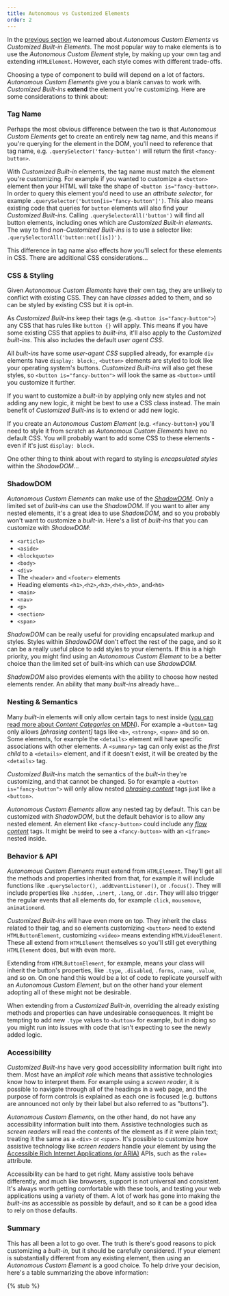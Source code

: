 ```yaml
---
title: Autonomous vs Customized Elements
order: 2
---
```


In the [previous section][defining-a-component] we learned about _Autonomous Custom Elements_ vs _Customized Built-in
Elements_. The most popular way to make elements is to use the _Autonomous Custom Element_ style, by making up your own
tag and extending `HTMLElement`. However, each style comes with different trade-offs.

Choosing a type of component to build will depend on a lot of factors. _Autonomous Custom Elements_ give you a blank
canvas to work with. _Customized Built-ins_ **extend** the element you're customizing. Here are some considerations to
think about:

### Tag Name

Perhaps the most obvious difference between the two is that _Autonomous Custom Elements_ get to create an entirely new
tag name, and this means if you're querying for the element in the DOM, you'll need to reference that tag name, e.g.
`.querySelector('fancy-button')` will return the first `<fancy-button>`.

With _Customized Built-in_ elements, the tag name must match the element you're customizing. For example if you wanted
to customize a `<button>` element then your HTML will take the shape of `<button is="fancy-button>`. In order to query
this element you'd need to use an _attribute selector_, for example `.querySelector('button[is="fancy-button"]')`. This
also means existing code that queries for `button` elements will also find your _Customized Built-ins_. Calling
`.querySelectorAll('button')` will find all button elements, including ones which are _Customized Built-in elements_.
The way to find _non-Customized Built-ins_ is to use a selector like: `.querySelectorAll('button:not([is])')`.

This difference in tag name also effects how you'll select for these elements in CSS. There are additional CSS
considerations...

### CSS & Styling

Given _Autonomous Custom Elements_ have their own tag, they are unlikely to conflict with existing CSS. They can have
_classes_ added to them, and so can be styled by existing CSS but it is opt-in.

As _Customized Built-ins_ keep their tags (e.g. `<button is="fancy-button">`) any CSS that has rules like `button {}`
will apply. This means if you have some existing CSS that applies to _built-ins_, it'll also apply to the _Customized
built-ins_. This also includes the default _user agent CSS_.

All _built-ins_ have some _user-agent CSS_ supplied already, for example `div` elements have `display: block;`,
`<button>` elements are styled to look like your operating system's buttons. _Customized Built-ins_ will also get these
styles, so `<button is="fancy-button">` will look the same as `<button>` until you customize it further.

If you want to customize a _built-in_ by applying only new styles and not adding any new logic, it might be best to use
a CSS class instead. The main benefit of _Customized Built-ins_ is to extend or add new logic.

If you create an _Autonomous Custom Element_ (e.g. `<fancy-button>`) you'll need to style it from scratch as _Autonomous
Custom Elements_ have no default CSS. You will probably want to add some CSS to these elements - even if it's just
`display: block`.

One other thing to think about with regard to styling is _encapsulated styles_ within the _ShadowDOM_...

### ShadowDOM

_Autonomous Custom Elements_ can make use of the [_ShadowDOM_][shadowdom]. Only a limited set of _built-ins_ can use the
_ShadowDOM_. If you want to alter any nested elements, it's a great idea to use _ShadowDOM_, and so you probably won't
want to customize a _built-in_. Here's a list of _built-ins_ that you can customize with _ShadowDOM_:

- `<article>`
- `<aside>`
- `<blockquote>`
- `<body>`
- `<div>`
- The `<header>` and `<footer>` elements
- Heading elements `<h1>`,`<h2>`,`<h3>`,`<h4>`,`<h5>`, and`<h6>`
- `<main>`
- `<nav>`
- `<p>`
- `<section>`
- `<span>`

_ShadowDOM_ can be really useful for providing encapsulated markup and styles. Styles within _ShadowDOM_ don't effect
the rest of the page, and so it can be a really useful place to add styles to your elements. If this is a high priority,
you might find using an _Autonomous Custom Element_ to be a better choice than the limited set of built-ins which can
use _ShadowDOM_.

_ShadowDOM_ also provides elements with the ability to choose how nested elements render. An ability that many
_built-ins_ already have...

### Nesting & Semantics

Many _built-in_ elements will only allow certain tags to nest inside ([you can read more about _Content Categories_ on
MDN][content-categories]). For example a `<button>` tag only allows _[phrasing content]_ tags like `<b>`, `<strong>`,
`<span>` and so on. Some elements, for example the `<details>` element will have specific associations with other
elements. A `<summary>` tag can only exist as the _first child_ to a `<details>` element, and if it doesn't exist, it
will be created by the `<details>` tag.

_Customized Built-ins_ match the semantics of the _built-in_ they're customizing, and that cannot be changed. So for
example a `<button is="fancy-button">` will only allow nested _[phrasing content][phrasing-content]_ tags just like a
`<button>`.

_Autonomous Custom Elements_ allow any nested tag by default. This can be customized with _ShadowDOM_, but the default
behavior is to allow any nested element. An element like `<fancy-button>` could include any _[flow
content][flow-content]_ tags. It might be weird to see a `<fancy-button>` with an `<iframe>` nested inside.

### Behavior & API

_Autonomous Custom Elements_ must extend from `HTMLElement`. They'll get all the methods and properties inherited from
that, for example it will include functions like `.querySelector()`, `.addEventListener()`, or `.focus()`. They will
include properties like `.hidden`, `.inert`, `.lang`, or `.dir`. They will also trigger the regular events that all
elements do, for example `click`, `mousemove`, `animationend`.

_Customized Built-ins_ will have even more on top. They inherit the class related to their tag, and so elements
customizing `<button>` need to extend `HTMLButtonElement`, customizing `<video>` means extending `HTMLVideoElement`.
These all extend from `HTMLElement` themselves so you'll still get everything `HTMLElement` does, but with even more.

Extending from `HTMLButtonElement`, for example, means your class will inherit the button's properties, like `.type`,
`.disabled`, `.forms`, `.name`, `.value`, and so on. On one hand this would be a lot of code to replicate yourself with
an _Autonomous Custom Element_, but on the other hand your element adopting all of these might not be desirable.

When extending from a _Customized Built-in_, overriding the already existing methods and properties can have undesirable
consequences. It might be tempting to add new `.type` values to `<button>` for example, but in doing so you might run
into issues with code that isn't expecting to see the newly added logic.

### Accessibility

_Customized Built-ins_ have very good accessibility information built right into them. Most have an _implicit role_
which means that assistive technologies know how to interpret them. For example using a _screen reader_, it is possible
to navigate through all of the headings in a web page, and the purpose of form controls is explained as each one is
focused (e.g. buttons are announced not only by their label but also referred to as "buttons").

_Autonomous Custom Elements_, on the other hand, do not have any accessibility information built into them. Assistive
technologies such as _screen readers_ will read the contents of the element as if it were plain text; treating it the
same as a `<div>` or `<span>`. It's possible to customize how assistive technology like _screen readers_ handle your
element by using the [Accessible Rich Internet Applications (or ARIA)][aria] APIs, such as the `role=` attribute.

Accessibility can be hard to get right. Many assistive tools behave differently, and much like browsers, support is not
universal and consistent. It's always worth getting comfortable with these tools, and testing your web applications
using a variety of them. A lot of work has gone into making the _built-ins_ as accessible as possible by default, and so
it can be a good idea to rely on those defaults.

### Summary

This has all been a lot to go over. The truth is there's good reasons to pick customizing a _built-in_, but it should be
carefully considered. If your element is substantially different from any existing element, then using an _Autonomous
Custom Element_ is a good choice. To help drive your decision, here's a table summarizing the above information:

{% stub %}

[defining-a-component]: /learn/components/
[shadowdom]: /learn/components/shadowdom
[content-categories]: https://developer.mozilla.org/en-US/docs/Web/HTML/Content_categories
[phrasing-content]: https://developer.mozilla.org/en-US/docs/Web/HTML/Content_categories#phrasing_content
[flow-content]: https://developer.mozilla.org/en-US/docs/Web/HTML/Content_categories#flow_content
[aria]: https://developer.mozilla.org/en-US/docs/Web/Accessibility/ARIA
